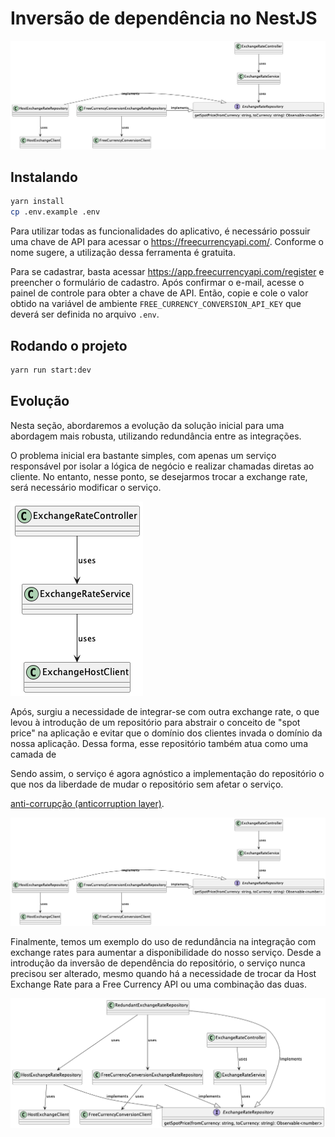 # Inversão de dependência no NestJS

![Diagrama de inversão de dependência](resource/exchange-rate-repository.png)

## Instalando

```bash
yarn install
cp .env.example .env
```

Para utilizar todas as funcionalidades do aplicativo, é necessário possuir uma
chave de API para acessar o https://freecurrencyapi.com/. Conforme o nome
sugere, a utilização dessa ferramenta é gratuita.

Para se cadastrar, basta acessar https://app.freecurrencyapi.com/register e
preencher o formulário de cadastro. Após confirmar o e-mail, acesse o painel de
controle para obter a chave de API. Então, copie e cole o valor obtido na
variável de ambiente `FREE_CURRENCY_CONVERSION_API_KEY` que deverá ser definida
no arquivo `.env`.

## Rodando o projeto

```bash
yarn run start:dev
```

## Evolução

Nesta seção, abordaremos a evolução da solução inicial para uma abordagem mais
robusta, utilizando redundância entre as integrações.

O problema inicial era bastante simples, com apenas um serviço responsável por
isolar a lógica de negócio e realizar chamadas diretas ao cliente. No entanto,
nesse ponto, se desejarmos trocar a exchange rate, será necessário modificar o
serviço.

![Problema inicial](resource/initial-implementation.png)

Após, surgiu a necessidade de integrar-se com outra exchange rate, o
que levou à introdução de um repositório para abstrair o conceito de "spot
price" na aplicação e evitar que o domínio dos clientes invada o domínio da
nossa aplicação. Dessa forma, esse repositório também atua como uma camada de

Sendo assim, o serviço é agora agnóstico a implementação do repositório o que
nos da liberdade de mudar o repositório sem afetar o serviço.

[anti-corrupção (anticorruption layer)](http://wiki.c2.com/?AnticorruptionLayer).

![Introdução do repositório para exchange rate](resource/exchange-rate-repository.png)

Finalmente, temos um exemplo do uso de redundância na integração com exchange
rates para aumentar a disponibilidade do nosso serviço. Desde a introdução da
inversão de dependência do repositório, o serviço nunca precisou ser alterado,
mesmo quando há a necessidade de trocar da Host Exchange Rate para a Free
Currency API ou uma combinação das duas.

![Repositório redundante](resource/integration-redundancy.png)
